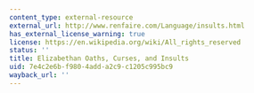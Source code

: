 ```yaml
---
content_type: external-resource
external_url: http://www.renfaire.com/Language/insults.html
has_external_license_warning: true
license: https://en.wikipedia.org/wiki/All_rights_reserved
status: ''
title: Elizabethan Oaths, Curses, and Insults
uid: 7e4c2e6b-f980-4add-a2c9-c1205c995bc9
wayback_url: ''
---
```

